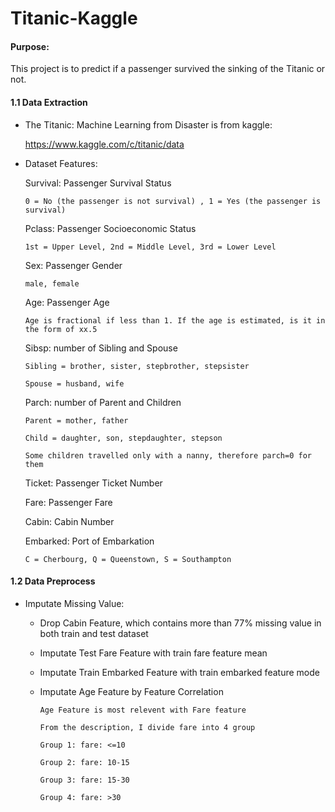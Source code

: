 # Titanic-Kaggle

#### Purpose:

This project is to predict if a passenger survived the sinking of the Titanic or not. 

#### 1.1 Data Extraction
    
   * The Titanic: Machine Learning from Disaster is from kaggle:
   
        https://www.kaggle.com/c/titanic/data
        
   * Dataset Features:
   
        Survival: Passenger Survival Status
        
         0 = No (the passenger is not survival) , 1 = Yes (the passenger is survival)
        
        Pclass: Passenger Socioeconomic Status
        
         1st = Upper Level, 2nd = Middle Level, 3rd = Lower Level
        
        Sex: Passenger Gender
        
         male, female
        
        Age: Passenger Age
        
         Age is fractional if less than 1. If the age is estimated, is it in the form of xx.5
         
        Sibsp: number of Sibling and Spouse
        
         Sibling = brother, sister, stepbrother, stepsister
        
         Spouse = husband, wife

        Parch: number of Parent and Children
        
         Parent = mother, father
        
         Child = daughter, son, stepdaughter, stepson
         
         Some children travelled only with a nanny, therefore parch=0 for them
        
        Ticket: Passenger Ticket Number
        
        Fare: Passenger Fare
        
        Cabin: Cabin Number
        
        Embarked: Port of Embarkation
        
         C = Cherbourg, Q = Queenstown, S = Southampton
        
        
#### 1.2 Data Preprocess

   * Imputate Missing Value:
        
        * Drop Cabin Feature, which contains more than 77% missing value in both train and test dataset
        
        * Imputate Test Fare Feature with train fare feature mean
        
        * Imputate Train Embarked Feature with train embarked feature mode
        
        * Imputate Age Feature by Feature Correlation
        
              Age Feature is most relevent with Fare feature 
            
              From the description, I divide fare into 4 group

              Group 1: fare: <=10
            
              Group 2: fare: 10-15
            
              Group 3: fare: 15-30
            
              Group 4: fare: >30
